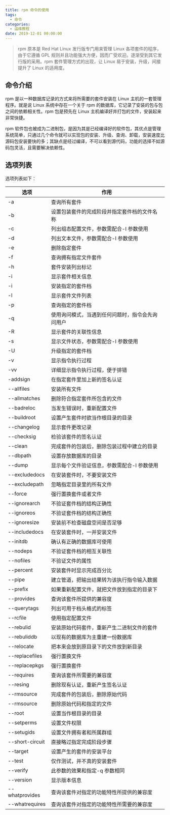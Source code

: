```yaml
---
title: rpm 命令的使用
tags:
  - 命令
categories:
  - 运维教程
date: 2019-12-01 00:00:00
---
```


> rpm 原本是 Red Hat Linux 发行版专门用来管理 Linux 各项套件的程序，由于它遵循 GPL 规则并且功能强大方便，因而广受欢迎。逐渐受到其它发行版的采用。rpm 套件管理方式的出现，让 Linux 易于安装，升级，间接提升了 Linux 的适用度。

<!-- more -->

## 命令介绍

rpm 是以一种数据库记录的方式来将所需要的套件安装在 Linux 主机的一套管理程序。就是说 Linux 系统中存在一个关于 rpm 的数据库，它记录了安装的包与包之间的依赖相关性。rpm 包是预先在 Linux 主机编译好并打包的文件，安装起来非常快捷。

rpm 软件包也被成为二进制包，是因为其是已经编译好的软件包，其优点是管理系统简单，只通过几个命令就可以实现包的安装、升级、查询、卸载，安装速度比源码包安装要快的多；其缺点是经过编译，不可以看到源代码，功能的选择不如源码包灵活，且需要解决依赖性。

## 选项列表

选项列表如下：

| 选项 | 作用 |
| - | - |
| -a | 查询所有套件 |
| -b | 设置包装套件的完成阶段并指定套件档的文件名称 |
| -c | 列出组态配置文件，参数需配合-l 参数使用 |
| -d | 列出文本文件，参数需配合-l 参数使用 |
| -e | 删除指定套件 |
| -f | 查询拥有指定文件套件 |
| -h | 套件安装列出标记 |
| -i | 显示套件相关信息 |
| -i | 安装指定的套件档 |
| -l | 显示套件文件列表 |
| -p | 查询指定的套件档 |
| -q | 使用询问模式，当遇到任何问题时，指令会先询问用户 |
| -R | 显示套件的关联性信息 |
| -s | 显示文件状态，参数需配合-l 参数使用 |
| -U | 升级指定的套件档 |
| -v | 显示指令执行过程 |
| -vv | 详细显示指令执行过程，便于排错 |
| -addsign | 在指定套件里加上新的签名认证 |
| --allfiles | 安装所有文件 |
| --allmatches | 删除符合指定套件所包含的文件 |
| --badreloc | 当发生错误时，重新配置文件 |
| --buildroot | 设置产生套件时欲当作根目录的目录 |
| --changelog | 显示套件更改记录 |
| --checksig | 检验该套件的签名认证 |
| --clean | 完成套件的包装后，删除包装过程中建立的目录 |
| --dbpath | 设置存放数据库的目录 |
| --dump | 显示每个文件验证信息，参数需配合-l 参数使用 |
| --excludedocs | 在安装套件时，不要安装文件 |
| --excludepath | 忽略指定目录里的所有文件 |
| --force | 强行置换套件或者文件 |
| --ignorearch | 不验证套件档的结构正确性 |
| --ignoreos | 不验证套件档的结构正确性 |
| --ignoresize | 安装前不检查磁盘空间是否足够 |
| --includedocs | 在安装套件时，一并安装文件 |
| --initdb | 确认有正确的数据库可使用 |
| --nodeps | 不验证套件档的相互关联性 |
| --nofiles | 不验证文件的属性 |
| --percent | 安装套件时显示完成百分比 |
| --pipe | 建立管道，把输出结果转为该执行指令输入数据 |
| --prefix | 如果重新配置文件，就把文件放到指定的目录下 |
| --provides | 查询该套件所提供的兼容度 |
| --querytags | 列出可用于档头格式的标签 |
| --rcfile | 使用指定配置文件 |
| --rebulid | 安装原始代码套件，重新产生二进制文件的套件 |
| --rebuliddb | 以现有的数据库为主重建一份数据库 |
| --relocate | 把本来会放到原目录下的文件放到新目录 |
| --replacefiles | 强行置换文件 |
| --replacepkgs | 强行置换套件 |
| --requires | 查询该套件所需要的兼容度 |
| --resing | 删除现有认证，重新产生签名认证 |
| --rmsource | 完成套件的包装后，删除原始代码 |
| --rmsource | 删除原始代码和指定的文件 |
| --root | 设置当作根目录的目录 |
| --setperms | 设置文件权限 |
| --setugids | 设置文件拥有者和所属群组 |
| --short-circuit | 直接略过指定完成阶段步骤 |
| --target | 设置产生的套件的安装平台 |
| --test | 仅作测试，并不真的安装套件 |
| --verify | 此参数的效果和指定-q 参数相同 |
| --version | 显示版本信息 |
| --whatprovides | 查询该套件对指定的功能特性所提供的兼容度 |
| --whatrequires | 查询该套件对指定的功能特性所需要的兼容度 |